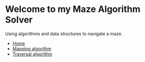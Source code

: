 # Welcome to my Maze Algorithm Solver

Using algorithms and data structures to navigate a maze.

- [Home](index.md)
- [Mapping algorithm](mapping.md)
- [Traversal algorithm](traversal.md)
